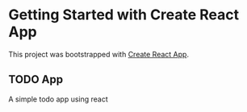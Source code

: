 # Getting Started with Create React App

This project was bootstrapped with [Create React App](https://github.com/facebook/create-react-app).

## TODO App

A simple todo app using react

